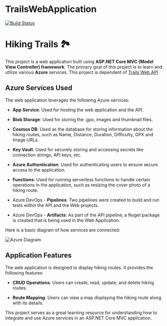 # TrailsWebApplication

[![Build Status](https://dev.azure.com/cesypozo2/Hiking%20Trails/_apis/build/status%2Fcesar2.TrailsWebApplication?branchName=master)](https://dev.azure.com/cesypozo2/Hiking%20Trails/_build/latest?definitionId=11&branchName=master)

# Hiking Trails 🏞️

This project is a web application built using **ASP.NET Core MVC (Model View Controller) framework**. The primary goal of this project is to learn and utilize various **Azure** services. This project is dependent of [Trails Web API](https://github.com/cesar2/TrailsAPI "Trails ASP .NET Core Web API")

## Azure Services Used
The web application leverages the following Azure services:

* **App Service**: Used for hosting the web application and the API.

* **Blob Storage**: Used for storing the .gpx, images and thumbnail files.

* **Cosmos DB**: Used as the database for storing information about the hiking routes, such as Name, Distance, Duration, Difficulty, GPX and Image URLs.

* **Key Vault**: Used for securely storing and accessing secrets like connection strings, API keys, etc.

* **Azure Authentication**: Used for authenticating users to ensure secure access to the application.

* **Functions**: Used for running serverless functions to handle certain operations in the application, such as resizing the cover photo of a hiking route.

* Azure DevOps - **Pipelines**: Two pipelines were created to build and run tests within the API and the Web projects.

* Azure DevOps - **Artifacts**: As part of the API pipeline, a Nuget package is created that is being used in the Web Application.

Here is a basic diagram of how services are connected:

![Azure Diagram](https://github.com/cesar2/TrailsWebApplication/blob/master/Diagram.png)

## Application Features
The web application is designed to display hiking routes. It provides the following features:

* **CRUD Operations**: Users can create, read, update, and delete hiking routes.

* **Route Mapping**: Users can view a map displaying the hiking route along with its details.

This project serves as a great learning resource for understanding how to integrate and use Azure services in an ASP.NET Core MVC application.
